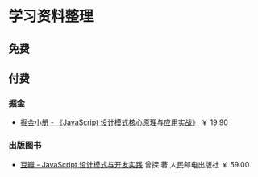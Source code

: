 # 学习资料整理

## 免费

## 付费

### 掘金

- [掘金小册 - 《JavaScript 设计模式核心原理与应用实战》](https://juejin.cn/book/6844733790204461070) ￥ 19.90

### 出版图书

- [豆瓣 - JavaScript 设计模式与开发实践](https://book.douban.com/subject/26382780/) 曾探 著 人民邮电出版社 ￥ 59.00
